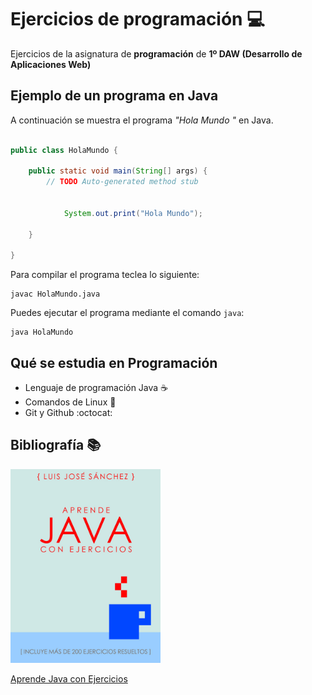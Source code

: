 # Ejercicios de programación :computer:

Ejercicios de la asignatura de **programación** de **1º DAW (Desarrollo de Aplicaciones Web)**

## Ejemplo de un programa en Java

A continuación se muestra el programa *"Hola Mundo "* en Java.

```java

public class HolaMundo {

	public static void main(String[] args) {
		// TODO Auto-generated method stub
			
		
			System.out.print("Hola Mundo");
			
	}

}

```

Para compilar el programa teclea lo siguiente:

``` console
javac HolaMundo.java

```

Puedes ejecutar el programa mediante el comando `java`:

``` console
java HolaMundo

```

## Qué se estudia en Programación

* Lenguaje de programación Java :coffee:
* Comandos de Linux :penguin:
* Git y Github :octocat:

## Bibliografía :books:

<img src = "imagenes/aprendejava.jpeg" width="240">

[Aprende Java con Ejercicios](https://leanpub.com/aprendejava)


